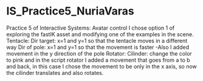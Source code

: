# IS_Practice5_NuriaVaras
Practice 5 of Interactive Systems: Avatar control
I chose option 1 of exploring the fastIK asset and modifying one of the examples in the scene.
Tentacle:
Dir target: x=1 and y=1 so that the tentacle moves in a different way
Dir of pole: x=1 and y=1 so that the movement is faster
-Also I added movement in the y direction of the pole
Rotator: 
Cilinder: change the color to pink and in the script rotator I added a movement that goes from a to b and back, in this case I chose the movement to be only in the x axis, so now the cilinder translates and also rotates. 
